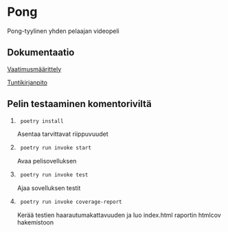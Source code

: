 # Pong

Pong-tyylinen yhden pelaajan videopeli

## Dokumentaatio

[Vaatimusmäärittely](dokumentaatio/vaatimusmaarittely.md)

[Tuntikirjanpito](dokumentaatio/tuntikirjanpito.md)

## Pelin testaaminen komentoriviltä

1. ```bash
    poetry install
   ``` 
    Asentaa tarvittavat riippuvuudet

2. ```bash
    poetry run invoke start
   ````
    Avaa pelisovelluksen

3. ```bash
    poetry run invoke test
   ````
    Ajaa sovelluksen testit

4. ```bash
    poetry run invoke coverage-report
   ````
    Kerää testien haarautumakattavuuden ja luo index.html raportin htmlcov hakemistoon